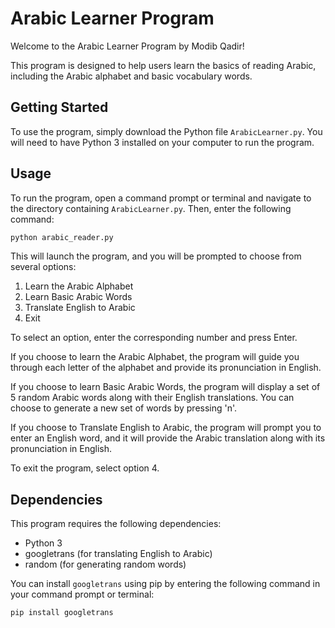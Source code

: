 # Arabic Learner Program

Welcome to the Arabic Learner Program by Modib Qadir! 

This program is designed to help users learn the basics of reading Arabic, including the Arabic alphabet and basic vocabulary words.

## Getting Started
To use the program, simply download the Python file `ArabicLearner.py`. You will need to have Python 3 installed on your computer to run the program.

## Usage
To run the program, open a command prompt or terminal and navigate to the directory containing `ArabicLearner.py`. Then, enter the following command:

```Python
python arabic_reader.py
```

This will launch the program, and you will be prompted to choose from several options:

1. Learn the Arabic Alphabet
2. Learn Basic Arabic Words
3. Translate English to Arabic
4. Exit

To select an option, enter the corresponding number and press Enter.

If you choose to learn the Arabic Alphabet, the program will guide you through each letter of the alphabet and provide its pronunciation in English.

If you choose to learn Basic Arabic Words, the program will display a set of 5 random Arabic words along with their English translations. You can choose to generate a new set of words by pressing 'n'.

If you choose to Translate English to Arabic, the program will prompt you to enter an English word, and it will provide the Arabic translation along with its pronunciation in English.

To exit the program, select option 4.

## Dependencies

This program requires the following dependencies:

- Python 3
- googletrans (for translating English to Arabic)
- random (for generating random words)

You can install `googletrans` using pip by entering the following command in your command prompt or terminal:

```
pip install googletrans
```
